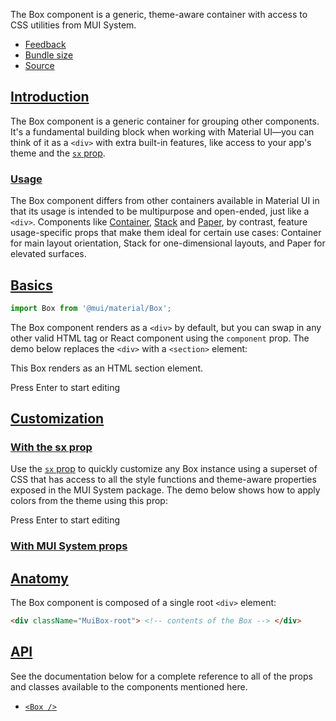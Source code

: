 The Box component is a generic, theme-aware container with access to CSS utilities from MUI System.

-   [Feedback](https://github.com/mui/material-ui/labels/component%3A%20Box)
-   [Bundle size](https://bundlephobia.com/package/@mui/material@latest "Scroll down to 'Exports Analysis' for a more detailed report.")
-   [Source](https://github.com/mui/material-ui/tree/v6.4.11/packages/mui-material/src/Box)

## [Introduction](https://v6.mui.com/material-ui/react-menu/#introduction)

The Box component is a generic container for grouping other components. It's a fundamental building block when working with Material UI—you can think of it as a `<div>` with extra built-in features, like access to your app's theme and the [`sx` prop](https://v6.mui.com/system/getting-started/the-sx-prop/).

### [Usage](https://v6.mui.com/material-ui/react-menu/#usage)

The Box component differs from other containers available in Material UI in that its usage is intended to be multipurpose and open-ended, just like a `<div>`. Components like [Container](https://v6.mui.com/material-ui/react-container/), [Stack](https://v6.mui.com/material-ui/react-stack/) and [Paper](https://v6.mui.com/material-ui/react-paper/), by contrast, feature usage-specific props that make them ideal for certain use cases: Container for main layout orientation, Stack for one-dimensional layouts, and Paper for elevated surfaces.

## [Basics](https://v6.mui.com/material-ui/react-menu/#basics)

```jsx
import Box from '@mui/material/Box';
```

The Box component renders as a `<div>` by default, but you can swap in any other valid HTML tag or React component using the `component` prop. The demo below replaces the `<div>` with a `<section>` element:

This Box renders as an HTML section element.

Press Enter to start editing

## [Customization](https://v6.mui.com/material-ui/react-menu/#customization)

### [With the sx prop](https://v6.mui.com/material-ui/react-menu/#with-the-sx-prop)

Use the [`sx` prop](https://v6.mui.com/system/getting-started/the-sx-prop/) to quickly customize any Box instance using a superset of CSS that has access to all the style functions and theme-aware properties exposed in the MUI System package. The demo below shows how to apply colors from the theme using this prop:

Press Enter to start editing

### [With MUI System props](https://v6.mui.com/material-ui/react-menu/#with-mui-system-props)

## [Anatomy](https://v6.mui.com/material-ui/react-menu/#anatomy)

The Box component is composed of a single root `<div>` element:

```html
<div className="MuiBox-root"> <!-- contents of the Box --> </div>
```

## [API](https://v6.mui.com/material-ui/react-menu/#api)

See the documentation below for a complete reference to all of the props and classes available to the components mentioned here.

-   [`<Box />`](https://v6.mui.com/material-ui/api/box/)